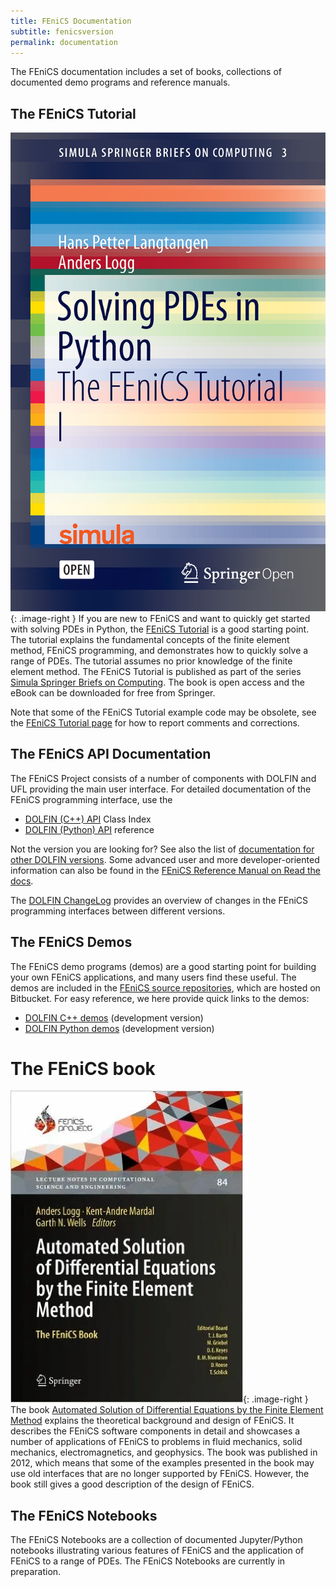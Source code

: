 ```yaml
---
title: FEniCS Documentation
subtitle: fenicsversion
permalink: documentation
---
```


The FEniCS documentation includes a set of books, collections of documented demo programs and reference manuals.

## The FEniCS Tutorial
![The FEniCS tutorial](/assets/img/docs/tutorial.png){: .image-right }
If you are new to FEniCS and want to quickly get started with solving PDEs in Python,
the [FEniCS Tutorial](/documentation/tutorial.md) is a good starting point. The tutorial 
explains the fundamental concepts of the finite element method, FEniCS programming, and 
demonstrates how to quickly solve a range of PDEs. The tutorial assumes no prior knowledge of 
the finite element method. The FEniCS Tutorial is published as part of the series
[Simula Springer Briefs on Computing](http://www.springer.com/series/13548).
The book is open access and the eBook can be downloaded for free 
from Springer.

Note that some of the FEniCS Tutorial example code may be obsolete, see the
[FEniCS Tutorial page](/documentation/tutorial.md) for how to report comments and corrections.

## The FEniCS API Documentation
The FEniCS Project consists of a number of components with DOLFIN and UFL providing the main 
user interface. For detailed documentation of the FEniCS programming interface, use the

- [DOLFIN (C++) API](https://fenicsproject.org/olddocs/dolfin/latest/cpp/classes.html) Class Index
- [DOLFIN (Python) API](https://fenicsproject.org/olddocs/dolfin/latest/python/) reference

Not the version you are looking for? See also the list of
[documentation for other DOLFIN versions](https://fenicsproject.org/olddocs/dolfin/).
Some advanced user and more developer-oriented information can also be found in the 
[FEniCS Reference Manual on Read the docs](https://fenics.readthedocs.io/en/latest/).

The [DOLFIN ChangeLog](https://fenics.readthedocs.io/projects/dolfin/en/latest/ChangeLog.html)
provides an overview of changes in the FEniCS programming interfaces between different versions.

## The FEniCS Demos
The FEniCS demo programs (demos) are a good starting point for building your own FEniCS 
applications, and many users find these useful. The demos are included in the
[FEniCS source repositories](https://bitbucket.org/fenics-project/),
which are hosted on Bitbucket. For easy reference, we here provide quick links 
to the demos:

- [DOLFIN C++ demos](https://bitbucket.org/fenics-project/dolfin/src/master/demo/) (development version)
- [DOLFIN Python demos](https://bitbucket.org/fenics-project/dolfin/src/master/python/demo/) (development version)

# The FEniCS book
![The FEniCS book](/assets/img/docs/book.png){: .image-right }
The book [Automated Solution of Differential Equations by the Finite Element Method](/documentation/book.md)
explains the theoretical background and design of FEniCS. It describes the FEniCS software
components in detail and showcases a number of applications of FEniCS to problems in fluid
mechanics, solid mechanics, electromagnetics, and geophysics. The book was published in 2012,
which means that some of the examples presented in the book may use old interfaces that are no
longer supported by FEniCS. However, the book still gives a good description of the design of
FEniCS.

## The FEniCS Notebooks
The FEniCS Notebooks are a collection of documented Jupyter/Python notebooks illustrating 
various features of FEniCS and the application of FEniCS to a range of PDEs. The FEniCS 
Notebooks are currently in preparation.
